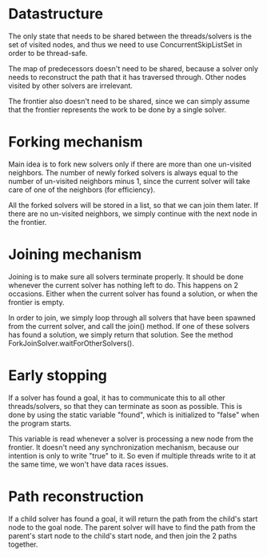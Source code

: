 # Datastructure

The only state that needs to be shared between the threads/solvers is the set of visited nodes,
and thus we need to use ConcurrentSkipListSet in order to be thread-safe.

The map of predecessors doesn't need to be shared, because a solver only needs to reconstruct
the path that it has traversed through. Other nodes visited by other solvers are irrelevant.

The frontier also doesn't need to be shared, since we can simply assume that the frontier
represents the work to be done by a single solver.

# Forking mechanism

Main idea is to fork new solvers only if there are more than one un-visited neighbors. The number
of newly forked solvers is always equal to the number of un-visited neighbors minus 1, since the
current solver will take care of one of the neighbors (for efficiency).

All the forked solvers will be stored in a list, so that we can join them later. If there are no
un-visited neighbors, we simply continue with the next node in the frontier.

# Joining mechanism

Joining is to make sure all solvers terminate properly. It should be done whenever the current
solver has nothing left to do. This happens on 2 occasions. Either when the current solver has
found a solution, or when the frontier is empty.

In order to join, we simply loop through all solvers that have been spawned from the current
solver, and call the join() method. If one of these solvers has found a solution, we simply
return that solution. See the method ForkJoinSolver.waitForOtherSolvers().

# Early stopping

If a solver has found a goal, it has to communicate this to all other threads/solvers, so that
they can terminate as soon as possible. This is done by using the static variable "found", which
is initialized to "false" when the program starts.

This variable is read whenever a solver is processing a new node from the frontier. It doesn't
need any synchronization mechanism, because our intention is only to write "true" to it. So even
if multiple threads write to it at the same time, we won't have data races issues.

# Path reconstruction

If a child solver has found a goal, it will return the path from the child's start node to the
goal node. The parent solver will have to find the path from the parent's start node to the
child's start node, and then join the 2 paths together.
